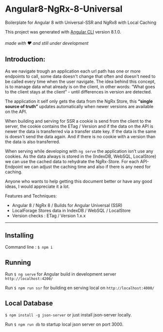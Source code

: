 # Angular8-NgRx-8-Universal
Boilerplate for Angular 8 with Universal-SSR and NgRx8 with Local Caching

This project was generated with [Angular CLI](https://github.com/angular/angular-cli) version 8.1.0.
###### made with ❤️ and still under development 

## Introduction:

As we navigate trough an application each url path has one or more endpoints to call,
some data doesn't change that often and doesn't need to be called every time when the user navigate. The idea behind this concept, is to manage data what already is on the client, 
in other words: “What goes to the client stays at the client” - until differences in version are detected.

The application it self only gets the data from the NgRx Store, this **“single source of truth”** updates automatically when newer versions are available on the API.

When building and serving for SSR a cookie is send from the client to the server, the cookie contains the ETag / Version and if the data on the API is newer the data is transferred via a transfer state key. If the data is the same is doesn't send the data again. And if there is no cookie with a version than the data is also transferred.

When serving while developing with `ng serve` the application isn't use any cookies.
As the data always is stored in the (IndexDB, WebSQL, LocalStore) we can use the cached data to rehydrate the NgRx-Store. For each API-Endpoint we can adjust the caching time and also if there is any need for caching. 

Anyone who wants to help getting this document better or have any good ideas, I would appreciate it a lot. 

Features and Techniques:
* Angular 8 / NgRx 8 / Builds for Angular Universal (SSR) 
* LocalForage Stores data in IndexDB / WebSQL / LocalStore
* Version checks : ETag / Version 1.x.x

---

## Installing
Command line : `$ npm i`

## Running

Run `$ ng serve` for Angular build in development server `http://localhost:4200/`

Run `$ npm run ssr` for building en serving local on `http://localhost:4000/`


## Local Database


`$ npm install -g json-server` or just install json-server locally.

Run `$ npm run db` to startup local json server on port 3000.



